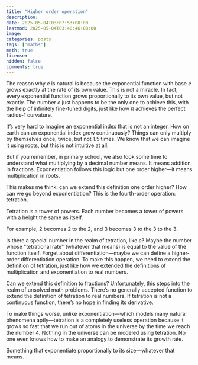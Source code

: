```yaml
---
title: "Higher order operation"
description: 
date: 2025-05-04T03:07:53+08:00
lastmod: 2025-05-04T03:40:46+08:00
image: 
categories: posts
tags: ['maths']
math: true
license: 
hidden: false
comments: true
---
```


The reason why *e* is natural is because the exponential function with base *e* grows exactly at the rate of its own value. This is not a miracle. In fact, every exponential function grows proportionally to its own value, but not exactly. The number *e* just happens to be the only one to achieve this, with the help of infinitely fine-tuned digits, just like how *π* achieves the perfect radius-1 curvature.  

It’s very hard to imagine an exponential index that is not an integer. How on earth can an exponential index grow continuously? Things can only multiply by themselves once, twice, but not 1.5 times. We know that we can imagine it using roots, but this is not intuitive at all.  

But if you remember, in primary school, we also took some time to understand what multiplying by a decimal number means. It means addition in fractions. Exponentiation follows this logic but one order higher—it means multiplication in roots.  

This makes me think: can we extend this definition one order higher? How can we go beyond exponentiation? This is the fourth-order operation: tetration.  

Tetration is a tower of powers. Each number becomes a tower of powers with a height the same as itself.  

For example, 2 becomes 2 to the 2, and 3 becomes 3 to the 3 to the 3.  

Is there a special number in the realm of tetration, like *e*? Maybe the number whose "tetrational rate" (whatever that means) is equal to the value of the function itself. Forget about differentiation—maybe we can define a higher-order differentiation operation. To make this happen, we need to extend the definition of tetration, just like how we extended the definitions of multiplication and exponentiation to real numbers.  

Can we extend this definition to fractions? Unfortunately, this steps into the realm of unsolved math problems. There’s no generally accepted function to extend the definition of tetration to real numbers. If tetration is not a continuous function, there’s no hope in finding its derivative.  

To make things worse, unlike exponentiation—which models many natural phenomena aptly—tetration is a completely useless operation because it grows so fast that we run out of atoms in the universe by the time we reach the number 4. Nothing in the universe can be modeled using tetration. No one even knows how to make an analogy to demonstrate its growth rate.  

Something that exponentiate proportionally to its size—whatever that means.  

